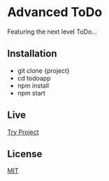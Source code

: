 # Advanced ToDo

Featuring the next level ToDo...

## Installation


<ul>
    <li>git clone {project}</li>
    <li>cd todoapp</li>
    <li>npm install</li>
    <li>npm start</li>
</ul>

## Live

[Try Project](https://advanced-todo-app.vercel.app/)

## License
[MIT](https://choosealicense.com/licenses/mit/)